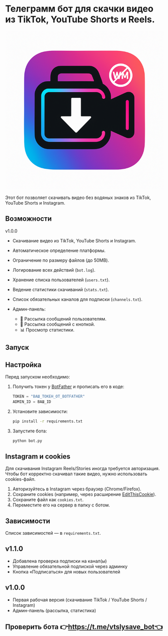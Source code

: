# Телеграмм бот для скачки видео из TikTok, YouTube Shorts и Reels.

![Логотип бота](https://github.com/vtslynet-cyber/tiktok-youtube-downloader-tg-bot/blob/main/logobot.png)

Этот бот позволяет скачивать видео без водяных знаков из TikTok, YouTube Shorts и Instagram.

## Возможности
v1.0.0
- Скачивание видео из TikTok, YouTube Shorts и Instagram.
- Автоматическое определение платформы.
- Ограничение по размеру файлов (до 50MB).
- Логирование всех действий (`bot.log`).
- Хранение списка пользователей (`users.txt`).
- Ведение статистики скачиваний (`stats.txt`).
- Список обязательных каналов для подписки (`channels.txt`).


- Админ-панель:
  - 📢 Рассылка сообщений пользователям.
  - 📢 Рассылка сообщений с кнопкой.
  - 📊 Просмотр статистики.

## Запуск
## Настройка
Перед запуском необходимо:

1. Получить токен у [BotFather](https://t.me/BotFather) и прописать его в коде:
   ```python
   TOKEN = "ВАШ_ТОКЕН_ОТ_BOTFATHER"
   ADMIN_ID = ВАШ_ID
   ```

2. Установите зависимости:
   ```bash
   pip install -r requirements.txt
   ```

2. Запустите бота:
   ```bash
   python bot.py
   ```

## Instagram и cookies

Для скачивания Instagram Reels/Stories иногда требуется авторизация.  
Чтобы бот корректно скачивал такие видео, нужно использовать cookies-файл.

1. Авторизуйтесь в Instagram через браузер (Chrome/Firefox).
2. Сохраните cookies (например, через расширение [EditThisCookie](https://chrome.google.com/webstore/detail/editthiscookie/fngmhnnpilhplaeedifhccceomclgfbg)).
3. Сохраните файл как `cookies.txt`.
4. Переместите его на сервер в папку с ботом.

## Зависимости
Список зависимостей — в `requirements.txt`.

## v1.1.0

- Добавлена проверка подписки на канал(ы)
- Управление обязательной подпиской через админку
- Кнопка «Подписаться» для новых пользователей

## v1.0.0

- Первая рабочая версия (скачивание TikTok / YouTube Shorts / Instagram)
- Админ-панель (рассылка, статистика)

## Проверить бота 👉https://t.me/vtslysave_bot👈

